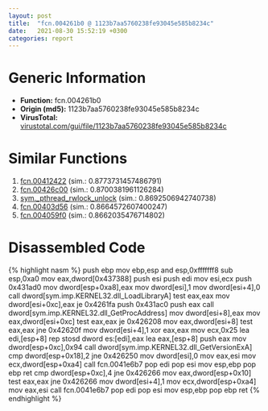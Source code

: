 ```yaml
---
layout: post
title:  "fcn.004261b0 @ 1123b7aa5760238fe93045e585b8234c"
date:   2021-08-30 15:52:19 +0300
categories: report
---
```


# Generic Information
- **Function:** fcn.004261b0
- **Origin (md5):** 1123b7aa5760238fe93045e585b8234c
- **VirusTotal:** [virustotal.com/gui/file/1123b7aa5760238fe93045e585b8234c][virustotal_ref]



# Similar Functions

1. [fcn.00412422][similar_1_ref] (sim.: 0.8773731457486791)
2. [fcn.00426c00][similar_2_ref] (sim.: 0.8700381961126284)
3. [sym.\_pthread\_rwlock\_unlock][similar_3_ref] (sim.: 0.8692506942740738)
4. [fcn.00403d56][similar_4_ref] (sim.: 0.8664572607400247)
5. [fcn.004059f0][similar_5_ref] (sim.: 0.8662035476714802)


# Disassembled Code

{% highlight nasm %}
push ebp
mov ebp,esp
and esp,0xfffffff8
sub esp,0xa0
mov eax,dword[0x437388]
push esi
push edi
mov esi,ecx
push 0x431ad0
mov dword[esp+0xa8],eax
mov dword[esi],1
mov dword[esi+4],0
call dword[sym.imp.KERNEL32.dll_LoadLibraryA]
test eax,eax
mov dword[esi+0xc],eax
je 0x4261fa
push 0x431ac0
push eax
call dword[sym.imp.KERNEL32.dll_GetProcAddress]
mov dword[esi+8],eax
mov eax,dword[esi+0xc]
test eax,eax
je 0x426208
mov eax,dword[esi+8]
test eax,eax
jne 0x42620f
mov dword[esi+4],1
xor eax,eax
mov ecx,0x25
lea edi,[esp+8]
rep stosd dword es:[edi],eax
lea eax,[esp+8]
push eax
mov dword[esp+0xc],0x94
call dword[sym.imp.KERNEL32.dll_GetVersionExA]
cmp dword[esp+0x18],2
jne 0x426250
mov dword[esi],0
mov eax,esi
mov ecx,dword[esp+0xa4]
call fcn.0041e6b7
pop edi
pop esi
mov esp,ebp
pop ebp
ret 
cmp dword[esp+0xc],4
jne 0x426266
mov eax,dword[esp+0x10]
test eax,eax
jne 0x426266
mov dword[esi+4],1
mov ecx,dword[esp+0xa4]
mov eax,esi
call fcn.0041e6b7
pop edi
pop esi
mov esp,ebp
pop ebp
ret 
{% endhighlight %}


[similar_1_ref]: /report/fcn.00412422@8c10f6a1b7643ed6e914352ded4b58e0
[similar_2_ref]: /report/fcn.00426c00@1123b7aa5760238fe93045e585b8234c
[similar_3_ref]: /report/sym._pthread_rwlock_unlock@63ed397a4c52e7848cb26aceda5eef45
[similar_4_ref]: /report/fcn.00403d56@8c10f6a1b7643ed6e914352ded4b58e0
[similar_5_ref]: /report/fcn.004059f0@d59f9c4f445b9f980173dec064f55091
[virustotal_ref]: https://www.virustotal.com/gui/file/1123b7aa5760238fe93045e585b8234c